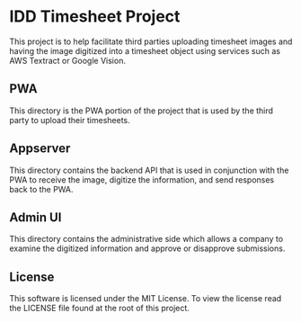 # IDD Timesheet Project

This project is to help facilitate third parties uploading timesheet images
and having the image digitized into a timesheet object using services
such as AWS Textract or Google Vision.

## PWA

This directory is the PWA portion of the project that is used by the third
party to upload their timesheets.

## Appserver

This directory contains the backend API that is used in conjunction with the
PWA to receive the image, digitize the information, and send responses back
to the PWA.

## Admin UI

This directory contains the administrative side which allows a company to 
examine the digitized information and approve or disapprove submissions.

## License

This software is licensed under the MIT License. To view the license read the 
LICENSE file found at the root of this project.
